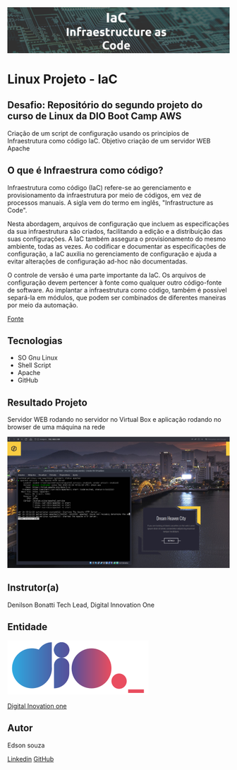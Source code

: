 <img src="./img/letreiro.png">

# Linux Projeto - IaC

## Desafio: Repositório do segundo projeto do curso de Linux da DIO Boot Camp AWS

Criação de um script de configuração usando os principios de Infraestrutura como código IaC. Objetivo criação de um servidor WEB Apache

## O que é Infraestrura como código? 

Infraestrutura como código (IaC) refere-se ao gerenciamento e provisionamento da infraestrutura por meio de códigos, em vez de processos manuais. A sigla vem do termo em inglês, "Infrastructure as Code".

Nesta abordagem, arquivos de configuração que incluem as especificações da sua infraestrutura são criados, facilitando a edição e a distribuição das suas configurações. A IaC também assegura o provisionamento do mesmo ambiente, todas as vezes. Ao codificar e documentar as especificações de configuração, a IaC auxilia no gerenciamento de configuração e ajuda a evitar alterações de configuração ad-hoc não documentadas.

O controle de versão é uma parte importante da IaC. Os arquivos de configuração devem pertencer à fonte como qualquer outro código-fonte de software. Ao implantar a infraestrutura como código, também é possível separá-la em módulos, que podem ser combinados de diferentes maneiras por meio da automação.

[Fonte](https://www.redhat.com/pt-br/topics/automation/what-is-infrastructure-as-code-iac/)


## Tecnologias

* SO Gnu Linux
* Shell Script
* Apache
* GitHub

## Resultado Projeto

Servidor WEB rodando no servidor no Virtual Box e aplicação rodando no browser de uma máquina na rede

<img src="./img/resultado-projeto2.png">


## Instrutor(a)

Denilson Bonatti
Tech Lead, Digital Innovation One

## Entidade

<img src="./img/logo-dio.png">

[Digital Inovation one](https://web.dio.me)


## Autor
Edson souza

[Linkedin](https://www.linkedin.com/in/edsonfrs/)
[GitHub](https://github.com/Edsonfrs)
